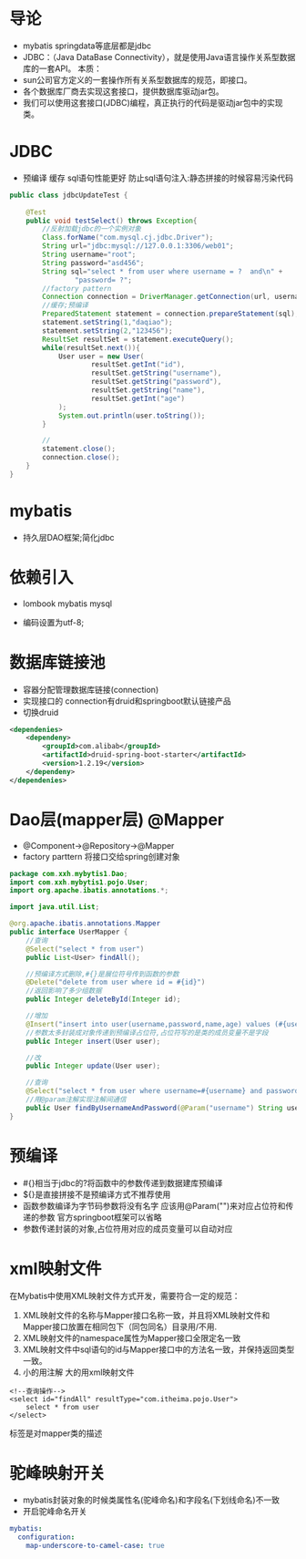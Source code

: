 # 导论
- mybatis springdata等底层都是jdbc
- JDBC：（Java DataBase Connectivity），就是使用Java语言操作关系型数据库的一套API。
本质：
- sun公司官方定义的一套操作所有关系型数据库的规范，即接口。
- 各个数据库厂商去实现这套接口，提供数据库驱动jar包。
- 我们可以使用这套接口(JDBC)编程，真正执行的代码是驱动jar包中的实现类。

# JDBC
- 预编译
缓存 sql语句性能更好
防止sql语句注入:静态拼接的时候容易污染代码
```java
public class jdbcUpdateTest {
    
    @Test
    public void testSelect() throws Exception{
        //反射加载jdbc的一个实例对象
        Class.forName("com.mysql.cj.jdbc.Driver");
        String url="jdbc:mysql://127.0.0.1:3306/web01";
        String username="root";
        String password="asd456";
        String sql="select * from user where username = ?  and\n" +
                "password= ?";
        //factory pattern 
        Connection connection = DriverManager.getConnection(url, username, password);
        //缓存;预编译
        PreparedStatement statement = connection.prepareStatement(sql);
        statement.setString(1,"daqiao");
        statement.setString(2,"123456");
        ResultSet resultSet = statement.executeQuery();
        while(resultSet.next()){
            User user = new User(
                    resultSet.getInt("id"),
                    resultSet.getString("username"),
                    resultSet.getString("password"),
                    resultSet.getString("name"),
                    resultSet.getInt("age")
            );
            System.out.println(user.toString());
        }

        //
        statement.close();
        connection.close();
    }
}
```

# mybatis
- 持久层DAO框架;简化jdbc

# 依赖引入
- lombook mybatis mysql

- 编码设置为utf-8;


# 数据库链接池
- 容器分配管理数据库链接(connection)
- 实现接口的 connection有druid和springboot默认链接产品
- 切换druid
```xml
<dependenies>
    <dependeny>
        <groupId>com.alibab</groupId>
        <artifactId>druid-spring-boot-starter</artifactId>
        <version>1.2.19</version>
    </dependeny>
</dependenies>

```

# Dao层(mapper层) @Mapper
- @Component->@Repository->@Mapper
- factory parttern 将接口交给spring创建对象
```java
package com.xxh.mybytis1.Dao;
import com.xxh.mybytis1.pojo.User;
import org.apache.ibatis.annotations.*;

import java.util.List;

@org.apache.ibatis.annotations.Mapper
public interface UserMapper {
    //查询
    @Select("select * from user")
    public List<User> findAll();

    //预编译方式删除,#{}是展位符号传到函数的参数
    @Delete("delete from user where id = #{id}")
    //返回影响了多少组数据
    public Integer deleteById(Integer id);

    //增加
    @Insert("insert into user(username,password,name,age) values (#{username},#{password},#{name},#{age})")
    //参数太多封装成对象传递到预编译占位符,占位符写的是类的成员变量不是字段
    public Integer insert(User user);

    //改
    public Integer update(User user);

    //查询
    @Select("select * from user where username=#{username} and password=#{password}")
    //用@param注解实现注解间通信
    public User findByUsernameAndPassword(@Param("username") String username,@Param("password") String password);
}
```



# 预编译
- #{}相当于jdbc的?将函数中的参数传递到数据建库预编译
- ${}是直接拼接不是预编译方式不推荐使用
- 函数参数编译为字节码参数将没有名字 应该用@Param("")来对应占位符和传递的参数 官方springboot框架可以省略
- 参数传递封装的对象,占位符用对应的成员变量可以自动对应

# xml映射文件
在Mybatis中使用XML映射文件方式开发，需要符合一定的规范：
1. XML映射文件的名称与Mapper接口名称一致，并且将XML映射文件和Mapper接口放置在相同包下（同包同名）目录用/不用.
2. XML映射文件的namespace属性为Mapper接口全限定名一致
3. XML映射文件中sql语句的id与Mapper接口中的方法名一致，并保持返回类型一致。
4. 小的用注解 大的用xml映射文件

<?xml version="1.0" encoding="UTF-8" ?>
<!DOCTYPE mapper
        PUBLIC "-//mybatis.org//DTD Mapper 3.0//EN"
        "https://mybatis.org/dtd/mybatis-3-mapper.dtd">
<mapper namespace="com.itheima.mapper.EmpMapper">

    <!--查询操作-->
    <select id="findAll" resultType="com.itheima.pojo.User">
        select * from user
    </select>
    
</mapper>

标签是对mapper类的描述

# 驼峰映射开关
- mybatis封装对象的时候类属性名(驼峰命名)和字段名(下划线命名)不一致
- 开启驼峰命名开关

```yml
mybatis:
  configuration:
    map-underscore-to-camel-case: true
```